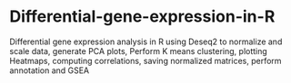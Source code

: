 # Differential-gene-expression-in-R
Differential gene expression analysis in R using Deseq2 to normalize and scale data, generate PCA plots, Perform K means clustering, plotting Heatmaps, computing correlations, saving normalized matrices, perform annotation and GSEA
